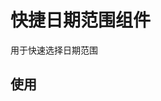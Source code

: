 # 快捷日期范围组件

用于快速选择日期范围

## 使用

<script setup lang="ts">
import { ModleValueType } from '@element-pro/components/date-range-picker'
import { ref } from 'vue'

const selectedDateRange = ref(['2022-01-01', '2022-01-02'])
const handleDateChange = (value: ModleValueType) => {
  console.log('Selected Range:', value)
}
</script>
<template>
  <EPDateRangePicker
    v-model="selectedDateRange"
    value-format="x"
    @change="handleDateChange"
  ></EPDateRangePicker>
</template>
